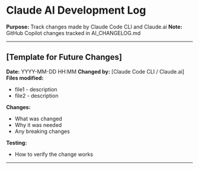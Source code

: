 # Claude AI Development Log

**Purpose:** Track changes made by Claude Code CLI and Claude.ai
**Note:** GitHub Copilot changes tracked in AI_CHANGELOG.md

---

## [Template for Future Changes]
**Date:** YYYY-MM-DD HH:MM
**Changed by:** [Claude Code CLI / Claude.ai]
**Files modified:**
- file1 - description
- file2 - description

**Changes:**
- What was changed
- Why it was needed
- Any breaking changes

**Testing:**
- How to verify the change works

---
